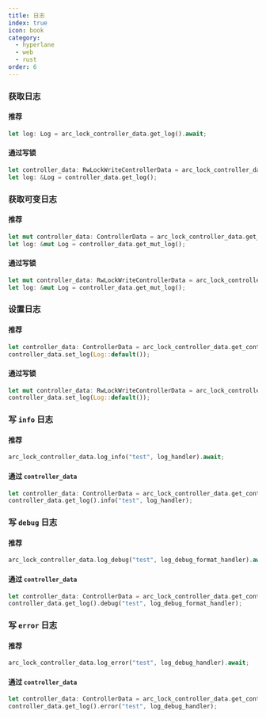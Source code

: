 ```yaml
---
title: 日志
index: true
icon: book
category:
  - hyperlane
  - web
  - rust
order: 6
---
```


### 获取日志

#### 推荐

```rust
let log: Log = arc_lock_controller_data.get_log().await;
```

#### 通过写锁

```rust
let controller_data: RwLockWriteControllerData = arc_lock_controller_data.get_write_lock().await;
let log: &Log = controller_data.get_log();
```

### 获取可变日志

#### 推荐

```rust
let mut controller_data: ControllerData = arc_lock_controller_data.get_controller_data().await;
let log: &mut Log = controller_data.get_mut_log();
```

#### 通过写锁

```rust
let mut controller_data: RwLockWriteControllerData = arc_lock_controller_data.get_write_lock().await;
let log: &mut Log = controller_data.get_mut_log();
```

### 设置日志

#### 推荐

```rust
let controller_data: ControllerData = arc_lock_controller_data.get_controller_data().await;
controller_data.set_log(Log::default());
```

#### 通过写锁

```rust
let mut controller_data: RwLockWriteControllerData = arc_lock_controller_data.get_write_lock().await;
controller_data.set_log(Log::default());
```

### 写 `info` 日志

#### 推荐

```rust
arc_lock_controller_data.log_info("test", log_handler).await;
```

#### 通过 `controller_data`

```rust
let controller_data: ControllerData = arc_lock_controller_data.get_controller_data().await;
controller_data.get_log().info("test", log_handler);
```

### 写 `debug` 日志

#### 推荐

```rust
arc_lock_controller_data.log_debug("test", log_debug_format_handler).await;
```

#### 通过 `controller_data`

```rust
let controller_data: ControllerData = arc_lock_controller_data.get_controller_data().await;
controller_data.get_log().debug("test", log_debug_format_handler);
```

### 写 `error` 日志

#### 推荐

```rust
arc_lock_controller_data.log_error("test", log_debug_handler).await;
```

#### 通过 `controller_data`

```rust
let controller_data: ControllerData = arc_lock_controller_data.get_controller_data().await;
controller_data.get_log().error("test", log_debug_handler);
```

<Bottom />
